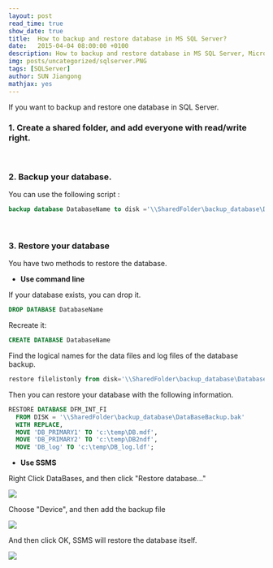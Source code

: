 ```yaml
---
layout: post
read_time: true
show_date: true
title:  How to backup and restore database in MS SQL Server?
date:   2015-04-04 08:00:00 +0100
description: How to backup and restore database in MS SQL Server, Microsoft
img: posts/uncategorized/sqlserver.PNG
tags: [SQLServer]
author: SUN Jiangong
mathjax: yes
---
```



If you want to backup and restore one database in SQL Server.


### 1. Create a shared folder, and add everyone with read/write right.

<br/>
<!--more-->

### 2. Backup your database.

You can use the following script :

```sql
backup database DatabaseName to disk ='\\SharedFolder\backup_database\DatabaseBackup.bak' with INIT, stats=10
```

<br/>

### 3. Restore your database

You have two methods to restore the database.

- **Use command line**

If your database exists, you can drop it.

```sql
DROP DATABASE DatabaseName
```

Recreate it:

```sql
CREATE DATABASE DatabaseName
```

Find the logical names for the data files and log files of the database backup.

```sql
restore filelistonly from disk='\\SharedFolder\backup_database\DatabaseBackup.bak'
```

Then you can restore your database with the following information.
 
```sql
RESTORE DATABASE DFM_INT_FI
  FROM DISK = '\\SharedFolder\backup_database\DataBaseBackup.bak'
  WITH REPLACE,
  MOVE 'DB_PRIMARY1' TO 'c:\temp\DB.mdf',
  MOVE 'DB_PRIMARY2' TO 'c:\temp\DB2ndf',
  MOVE 'DB_log' TO 'c:\temp\DB_log.ldf';
```

 
- **Use SSMS**

Right Click DataBases, and then click "Restore database..."

![](./../../../assets/img/posts/2015-04-04-BackupAndRestoreSqlServer/01_restore.png)


Choose "Device", and then add the backup file

![](./../../../assets/img/posts/2015-04-04-BackupAndRestoreSqlServer/02_restore_devise.png)
 

And then click OK, SSMS will restore the database itself.

 
![](./../../../assets/img/posts/2015-04-04-BackupAndRestoreSqlServer/03_restore.png)


 